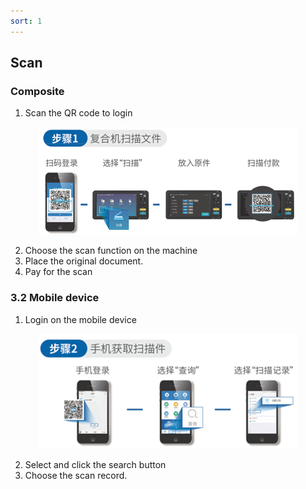 ```yaml
---
sort: 1
---
```

## **Scan**

### **Composite**
1. Scan the QR code to login
<div align=center><img src="https://github.com/LttGenius/seuwx-print.github.io/blob/main/images/mobile_device_9.png?raw=true"></div>

2. Choose the scan function on the machine
3. Place the original document.
4. Pay for the scan 

### **3.2** **Mobile device**
1. Login on the mobile device
<div align=center><img src="https://github.com/LttGenius/seuwx-print.github.io/blob/main/images/mobile_device_10.png?raw=true"></div>

2. Select and click the search button 
3. Choose the scan record.